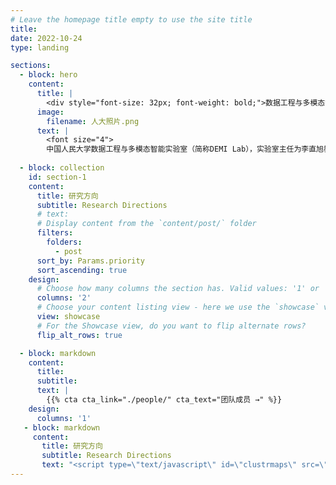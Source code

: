 ```yaml
---
# Leave the homepage title empty to use the site title
title:
date: 2022-10-24
type: landing

sections:
  - block: hero
    content:
      title: |
        <div style="font-size: 32px; font-weight: bold;">数据工程与多模态智能实验室   </div><div style="font-size: 18px; font-weight: bold; line-height: 2.5;">Data Engineering & Multimodal Intelligence Laboratory (DEMI)</div>
      image:
        filename: 人大照片.png
      text: |
        <font size="4">
        中国人民大学数据工程与多模态智能实验室（简称DEMI Lab），实验室主任为李直旭教授，现为中国人民大学信息学院、智慧治理学院双聘教授，博士生导师。实验室主要从事大语言模型、知识图谱、数据工程与知识工程、数据治理、自然语言处理、多模态智能等方面的研究工作。多年来，实验室在国家自然科学基金、省部委基金和各类校企联合项目的支持下，发表了大量高水平学术论文，其中包括中国计算机学会推荐的A/B类国际会议和期刊论文(TKDE、ICDE、ACL、AAAI、IJCAI等)200余篇，拥有专利60余项，与科大讯飞、华为、阿里等公司保持长期校企合作。已为国家与社会培养研究生30余人。</font>
  
  - block: collection
    id: section-1
    content:
      title: 研究方向
      subtitle: Research Directions
      # text: 
      # Display content from the `content/post/` folder
      filters:
        folders:
          - post
      sort_by: Params.priority
      sort_ascending: true
    design:
      # Choose how many columns the section has. Valid values: '1' or '2'.
      columns: '2'
      # Choose your content listing view - here we use the `showcase` view
      view: showcase
      # For the Showcase view, do you want to flip alternate rows?
      flip_alt_rows: true

  - block: markdown
    content:
      title:
      subtitle:
      text: |
        {{% cta cta_link="./people/" cta_text="团队成员 →" %}}
    design:
      columns: '1'
   - block: markdown
     content:
       title: 研究方向
       subtitle: Research Directions
       text: "<script type=\"text/javascript\" id=\"clustrmaps\" src=\"//clustrmaps.com/map_v2.js?d=EQlzbYG8AHpo0ulfHm23padGhx0xu5Ffpj981o6hJSo&cl=ffffff&w=a\"></script>"
---
```

<script type="text/javascript" id="clustrmaps" src="//clustrmaps.com/map_v2.js?d=EQlzbYG8AHpo0ulfHm23padGhx0xu5Ffpj981o6hJSo&cl=ffffff&w=a"></script>
